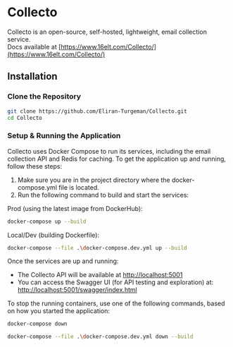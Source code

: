 # Collecto

Collecto is an open-source, self-hosted, lightweight, email collection service.  
Docs available at [https://www.16elt.com/Collecto/](https://www.16elt.com/Collecto/)

## Installation

### Clone the Repository

```bash
git clone https://github.com/Eliran-Turgeman/Collecto.git
cd Collecto
```

### Setup & Running the Application

Collecto uses Docker Compose to run its services, including the email collection API and Redis for caching. To get the application up and running, follow these steps:

1. Make sure you are in the project directory where the docker-compose.yml file is located.
2. Run the following command to build and start the services:

Prod (using the latest image from DockerHub):
```bash
docker-compose up --build
```

Local/Dev (building Dockerfile):
```bash
docker-compose --file .\docker-compose.dev.yml up --build
```


Once the services are up and running:

* The Collecto API will be available at [http://localhost:5001](http://localhost:5001)
* You can access the Swagger UI (for API testing and exploration) at: [http://localhost:5001/swagger/index.html](http://localhost:5001/swagger/index.html)

To stop the running containers, use one of the following commands, based on how you started the application:

```bash
docker-compose down
```

```bash
docker-compose --file .\docker-compose.dev.yml down --build
```
